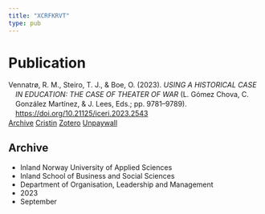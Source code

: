 ```yaml
---
title: "XCRFKRVT"
type: pub
---
```

<h1>Publication</h1>
<article id="csl-bib-container-XCRFKRVT" class="csl-bib-container">
  <div class="csl-bib-body" style="line-height: 1.35; padding-left: 1em; text-indent:-1em;">
  <div class="csl-entry">Vennatr&#xF8;, R. M., Steiro, T. J., &amp; Boe, O. (2023). <i>USING A HISTORICAL CASE IN EDUCATION: THE CASE OF THEATER OF WAR</i> (L. G&#xF3;mez Chova, C. Gonz&#xE1;lez Mart&#xED;nez, &amp; J. Lees, Eds.; pp. 9781&#x2013;9789). <a href="https://doi.org/10.21125/iceri.2023.2543">https://doi.org/10.21125/iceri.2023.2543</a></div>
</div>
  <div class="csl-bib-buttons">
    <a href="#taxonomy-article-XCRFKRVT" class="csl-bib-button">Archive</a>
    <a href="https://app.cristin.no/results/show.jsf?id=2178884" alt="Cristin URL" class="csl-bib-button">Cristin</a>
    <a href="http://zotero.org/groups/5402882/items/XCRFKRVT" alt="Zotero URL" class="csl-bib-button">Zotero</a>
    <a href="https://doi.org/10.21125/iceri.2023.2543" class="csl-bib-button">Unpaywall</a>
  </div>
  <div id="csl-bib-meta-container-XCRFKRVT"></div>
</article>
<div id="csl-bib-meta-XCRFKRVT" class="csl-bib-meta">
  <article id="taxonomy-article-XCRFKRVT" class="taxonomy-article">
    <h1>Archive</h1>
    <ul>
      <li>Inland Norway University of Applied Sciences</li>
      <li>Inland School of Business and Social Sciences</li>
      <li>Department of Organisation, Leadership and Management</li>
      <li>2023</li>
      <li>September</li>
    </ul>
  </article>
</div>
